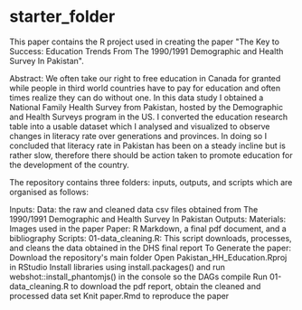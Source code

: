 # starter_folder

This paper contains the R project used in creating the paper "The Key to Success: Education Trends From The 1990/1991 Demographic and Health Survey In Pakistan".

Abstract: We often take our right to free education in Canada for granted while people in third world countries have to pay for education and often times realize they can do without one. In this data study I obtained a National Family Health Survey from Pakistan, hosted by the Demographic and Health Surveys program in the US. I converted the education research table into a usable dataset which I analysed and visualized to observe changes in literacy rate over generations and provinces. In doing so I concluded that literacy rate in Pakistan has been on a steady incline but is rather slow, therefore there should be action taken to promote education for the development of the country.

The repository contains three folders: inputs, outputs, and scripts which are organised as follows:

Inputs: 
  Data: the raw and cleaned data csv files obtained from The 1990/1991 Demographic and Health Survey In Pakistan
Outputs:
  Materials: Images used in the paper
  Paper: R Markdown, a final pdf document, and a bibliography
Scripts:
  01-data_cleaning.R: This script downloads, processes, and cleans the data obtained in the DHS final report
To Generate the paper:
  Download the repository's main folder
  Open Pakistan_HH_Education.Rproj in RStudio
  Install libraries using install.packages() and run webshot::install_phantomjs() in the console so the DAGs compile
  Run 01-data_cleaning.R to download the pdf report, obtain the cleaned and processed data set
  Knit paper.Rmd to reproduce the paper
